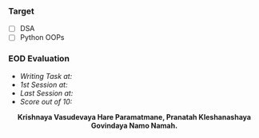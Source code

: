 ### Target
- [ ]  DSA
- [ ] Python OOPs 

### EOD Evaluation
- *Writing Task at:* 
- *1st Session at:*
- *Last Session at:* 
- *Score out of 10:* 


<center><b>Krishnaya Vasudevaya Hare Paramatmane, Pranatah Kleshanashaya Govindaya Namo Namah.</b></center>